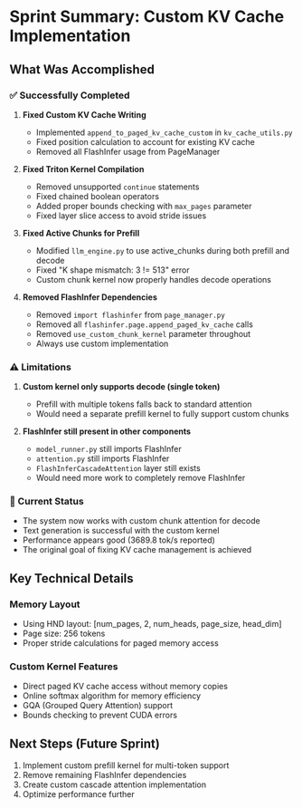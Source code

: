 # Sprint Summary: Custom KV Cache Implementation

## What Was Accomplished

### ✅ Successfully Completed
1. **Fixed Custom KV Cache Writing**
   - Implemented `append_to_paged_kv_cache_custom` in `kv_cache_utils.py`
   - Fixed position calculation to account for existing KV cache
   - Removed all FlashInfer usage from PageManager

2. **Fixed Triton Kernel Compilation**
   - Removed unsupported `continue` statements
   - Fixed chained boolean operators
   - Added proper bounds checking with `max_pages` parameter
   - Fixed layer slice access to avoid stride issues

3. **Fixed Active Chunks for Prefill**
   - Modified `llm_engine.py` to use active_chunks during both prefill and decode
   - Fixed "K shape mismatch: 3 != 513" error
   - Custom chunk kernel now properly handles decode operations

4. **Removed FlashInfer Dependencies**
   - Removed `import flashinfer` from `page_manager.py`
   - Removed all `flashinfer.page.append_paged_kv_cache` calls
   - Removed `use_custom_chunk_kernel` parameter throughout
   - Always use custom implementation

### ⚠️ Limitations
1. **Custom kernel only supports decode (single token)**
   - Prefill with multiple tokens falls back to standard attention
   - Would need a separate prefill kernel to fully support custom chunks

2. **FlashInfer still present in other components**
   - `model_runner.py` still imports FlashInfer
   - `attention.py` still imports FlashInfer
   - `FlashInferCascadeAttention` layer still exists
   - Would need more work to completely remove FlashInfer

### 🎯 Current Status
- The system now works with custom chunk attention for decode
- Text generation is successful with the custom kernel
- Performance appears good (3689.8 tok/s reported)
- The original goal of fixing KV cache management is achieved

## Key Technical Details

### Memory Layout
- Using HND layout: [num_pages, 2, num_heads, page_size, head_dim]
- Page size: 256 tokens
- Proper stride calculations for paged memory access

### Custom Kernel Features
- Direct paged KV cache access without memory copies
- Online softmax algorithm for memory efficiency
- GQA (Grouped Query Attention) support
- Bounds checking to prevent CUDA errors

## Next Steps (Future Sprint)
1. Implement custom prefill kernel for multi-token support
2. Remove remaining FlashInfer dependencies
3. Create custom cascade attention implementation
4. Optimize performance further